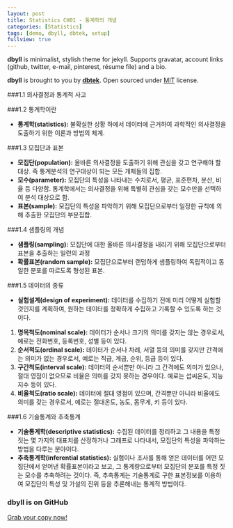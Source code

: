 ```yaml
---
layout: post
title: Statistics CH01 - 통계학의 개념
categories: [Statistics]
tags: [demo, dbyll, dbtek, setup]
fullview: true
---
```


**dbyll** is minimalist, stylish theme for jekyll. Supports gravatar, account links (github, twitter, e-mail, pinterest, résume file) and a bio.  

**dbyll** is brought to you by **[dbtek](http://ismaildemirbilek.com)**. Open sourced under [MIT](http://opensource.org/licenses/MIT) license.

###1.1	의사결정과 통계적 사고

###1.2	통계학이란
*	**통계학(statistics):** 불확실한 상황 하에서 데이터에 근거하여 과학적인 의사결정을 도출하기 위한 이론과 방법의 체계.

###1.3	모집단과 표본
*	**모집단(population):** 올바른 의사결정을 도출하기 위해 관심을 갖고 연구해야 할 대상. 즉 통계분석의 연구대상이 되는 모든 개체들의 집합.
*	**모수(parameter):** 모집단의 특성을 나타내는 수치로서, 평균, 표준편차, 분산, 비율 등 다양함. 통계학에서는 의사결정을 위해 특별히 관심을 갖는 모수만을 선택하여 분석 대상으로 함.
*	**표본(sample):** 모집단의 특성을 파악하기 위해 모집단으로부터 일정한 규칙에 의해 추출한 모집단의 부분집합.

###1.4	샘플링의 개념
*	**샘플링(sampling):** 모집단에 대한 올바른 의사결정을 내리기 위해 모집단으로부터 표본을 추출하는 일련의 과정
*	**확률표본(random sample):** 모집단으로부터 랜덤하게 샘플링하여 독립적이고 동일한 분포를 따르도록 형성된 표본.

###1.5	데이터의 종류
*	**실험설계(design of experiment):** 데이터를 수집하기 전에 미리 어떻게 실험할 것인지를 계획하여, 원하는 데이터를 정확하게 수집하고 기록할 수 있도록 하는 것이다.
  1.	**명목척도(nominal scale):** 데이터가 순서나 크기의 의미를 갖지는 않는 경우로서, 예로는 전화번호, 등록번호, 성별 등이 있다.
  2.	**순서척도(ordinal scale):** 데이터가 순서나 차례, 서열 등의 의미를 갖지만 간격에는 의미가 없는 경우로서, 예로는 직급, 계급, 순위, 등급 등이 있다.
  3.	**구간척도(interval scale):** 데이터의 순서뿐만 아니라 그 간격에도 의미가 있으나, 절대 영점이 없으므로 비율은 의미를 갖지 못하는 경우이다. 예로는 섭씨온도, 지능지수 등이 있다.
  4.	**비율척도(ratio scale):** 데이터에 절대 영점이 있으며, 간격뿐만 아니라 비율에도 의미를 갖는 경우로서, 예로는 절대온도, 농도, 몸무게, 키 등이 있다.

###1.6	기술통계와 추축통계
*	**기술통계학(descriptive statistics):** 수집된 데이터를 정리하고 그 내용을 특정 짓는 몇 가지의 대표치를 산정하거나 그래프로 나타내서, 모집단의 특성을 파악하는 방법을 다루는 분야이다.
*	**추축통계학(inferential statistics):** 실험이나 조사를 통해 얻은 데이터를 어떤 모집단에서 얻어낸 확률표본이라고 보고, 그 통계량으로부터 모집단의 분포를 특정 짓는 모수를 추축하려는 것이다. 즉, 추측통계는 기술통계로 구한 표본정보를 이용하여 모집단의 특성 및 가설의 진위 등을 추론해내는 통계적 방법이다.









### dbyll is on GitHub

<a class="btn btn-default" href="https://github.com/dbtek/dbyll">Grab your copy now!</a>
